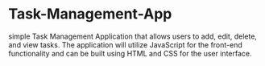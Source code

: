 # Task-Management-App
simple Task Management Application that allows users to add, edit, delete, and view tasks. The application will utilize JavaScript for the front-end functionality and can be built using HTML and CSS for the user interface.
